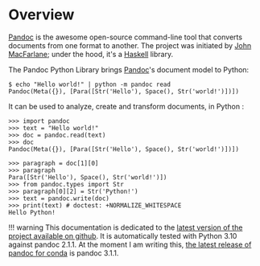 
Overview
================================================================================

[Pandoc] is the awesome open-source command-line tool that converts documents 
from one format to another. The project was initiated by [John MacFarlane]; 
under the hood, it's a [Haskell] library.

The Pandoc Python Library brings [Pandoc]'s document model to Python:

    $ echo "Hello world!" | python -m pandoc read 
    Pandoc(Meta({}), [Para([Str('Hello'), Space(), Str('world!')])])

It can be used to analyze, create and transform documents, in Python :

``` pycon
>>> import pandoc
>>> text = "Hello world!"
>>> doc = pandoc.read(text)
>>> doc
Pandoc(Meta({}), [Para([Str('Hello'), Space(), Str('world!')])])

>>> paragraph = doc[1][0]
>>> paragraph
Para([Str('Hello'), Space(), Str('world!')])
>>> from pandoc.types import Str
>>> paragraph[0][2] = Str('Python!')
>>> text = pandoc.write(doc)
>>> print(text) # doctest: +NORMALIZE_WHITESPACE
Hello Python!
```



[Pandoc]: http://pandoc.org/
[John MacFarlane]: http://johnmacfarlane.net/
[Haskell]: https://www.haskell.org/
[Python]: https://www.python.org/
[TPD]: https://hackage.haskell.org/package/pandoc-types-1.23/docs/Text-Pandoc-Definition.html

!!! warning
    This documentation is dedicated to the [latest version of the project
    available on github](https://github.com/boisgera/pandoc). 
    It is automatically tested with Python 3.10 against pandoc 2.1.1.
    At the moment I am writing this,
    [the latest release of pandoc for conda](https://anaconda.org/conda-forge/pandoc) 
    is pandoc 3.1.1.
